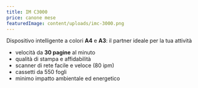 ```yaml
---
title: IM C3000
price: canone mese
featuredImage: content/uploads/imc-3000.png
---
```

Dispositivo intelligente a colori **A4** e **A3**: il partner ideale per la tua attività

* velocità da **30 pagine** al minuto
* qualità di stampa e affidabilità 
* scanner di rete facile e veloce (80 ipm)
* cassetti da 550 fogli
* minimo impatto ambientale ed energetico